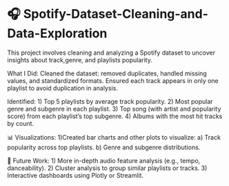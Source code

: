 # 🎧 Spotify-Dataset-Cleaning-and-Data-Exploration

This project involves cleaning and analyzing a Spotify dataset to uncover insights about track,genre, and playlists popularity.

What I Did:
    Cleaned the dataset: removed duplicates, handled missing values, and standardized formats.
    Ensured each track appears in only one playlist to avoid duplication in analysis.

Identified:
    1) Top 5 playlists by average track popularity.
    2) Most popular genre and subgenre in each playlist.
    3) Top song (with artist and popularity score) from each playlist’s top subgenre.
    4) Albums with the most hit tracks by count.

📊 Visualizations:
1)Created bar charts and other plots to visualize:
    a) Track popularity across top playlists.
    b) Genre and subgenre distributions.

📌 Future Work:
    1) More in-depth audio feature analysis (e.g., tempo, danceability).
    2) Cluster analysis to group similar playlists or tracks.
    3) Interactive dashboards using Plotly or Streamlit.
